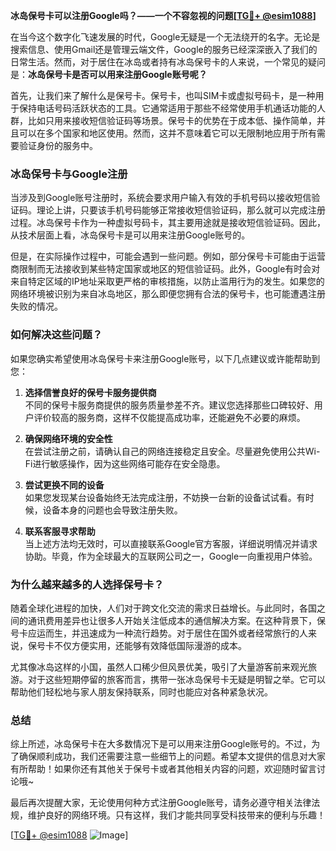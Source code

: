 **冰岛保号卡可以注册Google吗？——一个不容忽视的问题[[TG💪+ @esim1088](https://t.me/s/esim1088)]**

在当今这个数字化飞速发展的时代，Google无疑是一个无法绕开的名字。无论是搜索信息、使用Gmail还是管理云端文件，Google的服务已经深深嵌入了我们的日常生活。然而，对于居住在冰岛或者持有冰岛保号卡的人来说，一个常见的疑问是：**冰岛保号卡是否可以用来注册Google账号呢？**

首先，让我们来了解什么是保号卡。保号卡，也叫SIM卡或虚拟号码卡，是一种用于保持电话号码活跃状态的工具。它通常适用于那些不经常使用手机通话功能的人群，比如只用来接收短信验证码等场景。保号卡的优势在于成本低、操作简单，并且可以在多个国家和地区使用。然而，这并不意味着它可以无限制地应用于所有需要验证身份的服务中。

### 冰岛保号卡与Google注册

当涉及到Google账号注册时，系统会要求用户输入有效的手机号码以接收短信验证码。理论上讲，只要该手机号码能够正常接收短信验证码，那么就可以完成注册过程。冰岛保号卡作为一种虚拟号码卡，其主要用途就是接收短信验证码。因此，从技术层面上看，冰岛保号卡是可以用来注册Google账号的。

但是，在实际操作过程中，可能会遇到一些问题。例如，部分保号卡可能由于运营商限制而无法接收到某些特定国家或地区的短信验证码。此外，Google有时会对来自特定区域的IP地址采取更严格的审核措施，以防止滥用行为的发生。如果您的网络环境被识别为来自冰岛地区，那么即便您拥有合法的保号卡，也可能遭遇注册失败的情况。

### 如何解决这些问题？

如果您确实希望使用冰岛保号卡来注册Google账号，以下几点建议或许能帮助到您：

1. **选择信誉良好的保号卡服务提供商**  
   不同的保号卡服务商提供的服务质量参差不齐。建议您选择那些口碑较好、用户评价较高的服务商，这样不仅能提高成功率，还能避免不必要的麻烦。

2. **确保网络环境的安全性**  
   在尝试注册之前，请确认自己的网络连接稳定且安全。尽量避免使用公共Wi-Fi进行敏感操作，因为这些网络可能存在安全隐患。

3. **尝试更换不同的设备**  
   如果您发现某台设备始终无法完成注册，不妨换一台新的设备试试看。有时候，设备本身的问题也会导致注册失败。

4. **联系客服寻求帮助**  
   当上述方法均无效时，可以直接联系Google官方客服，详细说明情况并请求协助。毕竟，作为全球最大的互联网公司之一，Google一向重视用户体验。

### 为什么越来越多的人选择保号卡？

随着全球化进程的加快，人们对于跨文化交流的需求日益增长。与此同时，各国之间的通讯费用差异也让很多人开始关注低成本的通信解决方案。在这种背景下，保号卡应运而生，并迅速成为一种流行趋势。对于居住在国外或者经常旅行的人来说，保号卡不仅方便实用，还能够有效降低国际漫游的成本。

尤其像冰岛这样的小国，虽然人口稀少但风景优美，吸引了大量游客前来观光旅游。对于这些短期停留的旅客而言，携带一张冰岛保号卡无疑是明智之举。它可以帮助他们轻松地与家人朋友保持联系，同时也能应对各种紧急状况。

### 总结

综上所述，冰岛保号卡在大多数情况下是可以用来注册Google账号的。不过，为了确保顺利成功，我们还需要注意一些细节上的问题。希望本文提供的信息对大家有所帮助！如果你还有其他关于保号卡或者其他相关内容的问题，欢迎随时留言讨论哦~

最后再次提醒大家，无论使用何种方式注册Google账号，请务必遵守相关法律法规，维护良好的网络环境。只有这样，我们才能共同享受科技带来的便利与乐趣！

[[TG💪+ @esim1088](https://t.me/s/esim1088) ![Image](https://i.postimg.cc/4NQfJmqS/Snipaste-2025-05-13-00-14-12.png)]